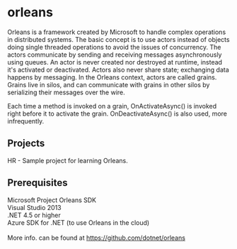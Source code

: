 # orleans
Orleans is a framework created by Microsoft to handle complex operations in distributed systems. The basic concept is to use actors instead of objects doing single threaded operations to avoid the issues of concurrency. The actors communicate by sending and receiving messages asynchronously using queues. An actor is never created nor destroyed at runtime, instead it's activated or deactivated. Actors also never share state; exchanging data happens by messaging. In the Orleans context, actors are called grains. Grains live in silos, and can communicate with grains in other silos by serializing their messages over the wire.

Each time a method is invoked on a grain, OnActivateAsync() is invoked right before it to activate the grain. OnDeactivateAsync() is also used, more infrequently.

<h2>Projects</h2>

HR - Sample project for learning Orleans.

<h2>Prerequisites</h2>

Microsoft Project Orleans SDK
</br>
Visual Studio 2013
</br>
.NET 4.5 or higher
</br>
Azure SDK for .NET (to use Orleans in the cloud)
</br></br>
More info. can be found at https://github.com/dotnet/orleans
